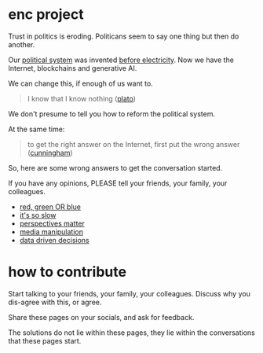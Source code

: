 # enc project

Trust in politics is eroding.
Politicans seem to say one thing but then do another.

Our [political system](https://en.wikipedia.org/wiki/1708_British_general_election) was invented [before electricity](https://en.wikipedia.org/wiki/Electricity).
Now we have the Internet, blockchains and generative AI.

We can change this, if enough of us want to.

> I know that I know nothing ([plato](https://en.wikipedia.org/wiki/I_know_that_I_know_nothing))

We don't presume to tell you how to reform the political system.

At the same time:

> to get the right answer on the Internet, first put the wrong answer ([cunningham](https://meta.wikimedia.org/wiki/Cunningham%27s_Law))

So, here are some wrong answers to get the conversation started.

If you have any opinions, PLEASE tell your friends, your family, your colleagues.

 * [red, green OR blue](articles/red-green-OR-blue.md)
 * [it's so slow](articles/election-cycle.md)
 * [perspectives matter](articles/perspective-generator.md)
 * [media manipulation](articles/media-manipulation.md)
 * [data driven decisions](articles/data-driven-decisions.md)

# how to contribute

Start talking to your friends, your family, your colleagues.  Discuss why you dis-agree with this, or agree.

Share these pages on your socials, and ask for feedback.

The solutions do not lie within these pages, they lie within the conversations that these pages start.